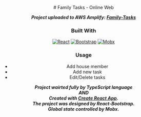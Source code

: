 <div align="center">
<p text-decoration:'underline'>
# Family Tasks - Online Web 
<p/>

***Project uploaded to AWS Amplify: [Family-Tasks](https://main.d37w3tomn9m7ta.amplifyapp.com)***

### Built With
 [![React][React.js]][React-url]
 [![Bootstrap][Bootstrap.com]][Bootstrap-url]
[![Mobx][Mobx.js]][Mobx-url]

### Usage
* Add house member
* Add new task
* Edit/Delete tasks

***Project wairted fully by TypeScript language <br/>
AND <br/>
Created with [Create React App](https://github.com/facebook/create-react-app). <br/>
The project was designed by React-Bootstrap. <br/>
Global state controlled by Mobx.***
<div/>


[React.js]: https://img.shields.io/badge/React-20232A?style=for-the-badge&logo=react&logoColor=61DAFB
[React-url]: https://reactjs.org/

[Bootstrap.com]: https://img.shields.io/badge/Bootstrap-563D7C?style=for-the-badge&logo=bootstrap&logoColor=white
[Bootstrap-url]: https://getbootstrap.com

[Mobx.js]: https://img.shields.io/badge/Mobx-20232A?style=for-the-badge&logo=mobx&logoColor=61DAFB
[Mobx-url]: https://mobx.js.org/
